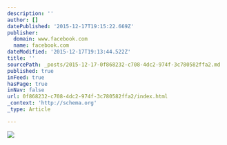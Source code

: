 ```yaml
---
description: ''
author: []
datePublished: '2015-12-17T19:15:22.669Z'
publisher:
  domain: www.facebook.com
  name: facebook.com
dateModified: '2015-12-17T19:13:44.522Z'
title: ''
sourcePath: _posts/2015-12-17-0f868232-c708-4dc2-974f-3c780582ffa2.md
published: true
inFeed: true
hasPage: true
inNav: false
url: 0f868232-c708-4dc2-974f-3c780582ffa2/index.html
_context: 'http://schema.org'
_type: Article

---
```

![](https://scontent.fsnc1-1.fna.fbcdn.net/hphotos-xfp1/t31.0-8/12375004_1010269462348245_6654329700196269166_o.jpg)